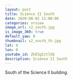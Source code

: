 ```yaml
---
layout: post
title: Science II South
date: 2020-08-02 12:00:00
categories: vrview
image_url: s2_south.jpg
is_image_360: true
default_yaw: 0
thumbnail: s2_south_th.jpg
lat: 0
lon: 0
youtube_id: ZhESgIztlXQ
description: Science II South
---
```

South of the Science II building.
